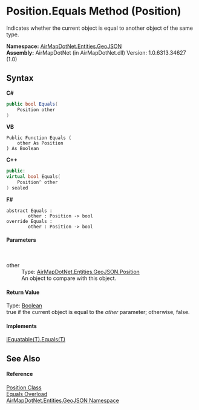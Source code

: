 # Position.Equals Method (Position)
 

Indicates whether the current object is equal to another object of the same type.

**Namespace:**&nbsp;<a href="1d543ca6-8481-5d96-aca1-a1b2d108871c">AirMapDotNet.Entities.GeoJSON</a><br />**Assembly:**&nbsp;AirMapDotNet (in AirMapDotNet.dll) Version: 1.0.6313.34627 (1.0)

## Syntax

**C#**<br />
``` C#
public bool Equals(
	Position other
)
```

**VB**<br />
``` VB
Public Function Equals ( 
	other As Position
) As Boolean
```

**C++**<br />
``` C++
public:
virtual bool Equals(
	Position^ other
) sealed
```

**F#**<br />
``` F#
abstract Equals : 
        other : Position -> bool 
override Equals : 
        other : Position -> bool 
```


#### Parameters
&nbsp;<dl><dt>other</dt><dd>Type: <a href="7ee82c76-6205-6c56-8d6e-4fe6e06bb0b0">AirMapDotNet.Entities.GeoJSON.Position</a><br />An object to compare with this object.</dd></dl>

#### Return Value
Type: <a href="http://msdn2.microsoft.com/en-us/library/a28wyd50" target="_blank">Boolean</a><br />true if the current object is equal to the *other* parameter; otherwise, false.

#### Implements
<a href="http://msdn2.microsoft.com/en-us/library/ms131190" target="_blank">IEquatable(T).Equals(T)</a><br />

## See Also


#### Reference
<a href="7ee82c76-6205-6c56-8d6e-4fe6e06bb0b0">Position Class</a><br /><a href="c71a13ec-1312-dabf-da74-a31a3199c112">Equals Overload</a><br /><a href="1d543ca6-8481-5d96-aca1-a1b2d108871c">AirMapDotNet.Entities.GeoJSON Namespace</a><br />